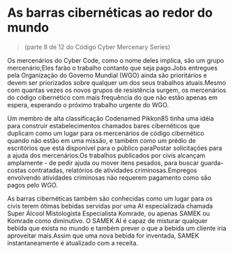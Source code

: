 # As barras cibernéticas ao redor do mundo
> (parte 8 de 12 do Código Cyber Mercenary Series)

Os mercenários do Cyber Code, como o nome deles implica, são um grupo mercenário;Eles farão o trabalho contanto que seja pago.Jobs entregues pela Organização do Governo Mundial (WGO) ainda são prioritários e devem ser priorizados sobre qualquer um dos seus trabalhos atuais.Mesmo com quantas vezes os novos grupos de resistência surgem, os mercenários do código cibernético com mais frequência do que não estão apenas em espera, esperando o próximo trabalho urgente do WGO.

Um membro de alta classificação Codenamed Pikkon85 tinha uma idéia para construir estabelecimentos chamados bares cibernéticos que duplicam como um lugar para os mercenários de código cibernético quando não estão em uma missão, e também como um prédio de escritórios que está disponível para o público paraPostar solicitações para a ajuda dos mercenários.Os trabalhos publicados por civis alcançam amplamente - de pedir ajuda ou mover itens pesados, para buscar guarda-costas contratadas, relatórios de atividades criminosas.Empregos envolvendo atividades criminosas não requerem pagamento como são pagos pelo WGO.

As barras cibernéticas também são conhecidas como um lugar para os civis terem ótimas bebidas servidas por uma AI especializada chamada Super Álcool Mistologista Especialista Komrade, ou apenas SAMEK ou Komrade como diminutivo. O SAMEK AI é capaz de misturar qualquer bebida que exista no mundo e também prever o que a bebida um cliente iria aproveitar mais.Assim que uma nova bebida for inventada, SAMEK instantaneamente é atualizado com a receita.
